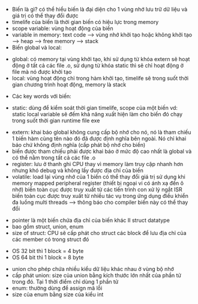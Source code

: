 - Biến là gì? có thể hiểu biến là đại diện cho 1 vùng nhớ lưu trữ dữ liệu và giá trị có thể thay đổi được
- timelife của biến là thời gian biến có hiệu lực trong memory
- scope variable: vùng hoạt động của biến
- variable in memory: text code --> vùng nhớ khởi tạo hoặc không khởi tạo --> heap --> free memory --> stack
- Biến global và local:

* global: có memory tại vùng khởi tạo, khi sử dụng từ khóa extern sẽ hoạt động ở tất cả các file .o, sử dụng từ khóa static thì sẽ chỉ hoạt động ở file mà nó được khởi tạo
* local: vùng hoạt động chỉ trong hàm khởi tạo, timelife sẽ trong suốt thời gian chương trình hoạt động, memory là stack

- Các key words với biến:

* static: dùng để kiểm soát thời gian timelife, scope của một biến
  vd: static local variable sẽ đếm khả năng xuất hiện làm cho biến đó chạy trong suốt thời gian runtime file exe

- extern: khai báo global không cung cấp bộ nhớ cho nó, nó là tham chiếu 1 biến hàm cùng tên nào đó đã được định nghĩa bên ngoài. Nó chỉ khai báo chứ không định nghĩa (cấp phát bộ nhớ cho biến)
- biến được tham chiếu phải được khai báo ở mức độ cao nhất là global và có thể nằm trong tất cả các file .o
- register: lưu ở thanh ghi CPU thay vì memory làm truy cập nhanh hơn nhưng khó debug và không lấy được địa chỉ của biến
- volatile: load lại vùng nhớ của 1 biến có thể thay đổi giá trị sử dụng khi memory mapped peripheral register (thiết bị ngoại vi có ánh xạ đến ô nhớ) biến toàn cục được truy xuất từ các tiến trình con xử lý ngắt ISR biến toàn cục được truy xuất từ nhiều tác vụ trong ứng dụng điều khiển đa luồng multi threads
  --> thông báo cho compiler biến này có thể thay đổi

* pointer là một biến chứa địa chỉ của biến khác
  II struct datatype
* bao gồm struct, union, enum
* size of struct: CPU sẽ cấp phát cho struct các block để lưu địa chỉ của các member có trong struct đó

- OS 32 bit thì 1 block = 4 byte
- OS 64 bit thì 1 block = 8 byte

* union cho phép chứa nhiều kiểu dữ liệu khác nhau ở vùng bộ nhớ
* cấp phát union: size của union bằng kích thước lớn nhất của phần tử trong đó. Tại 1 thời điểm chỉ dùng 1 phần tử
* enum: thường dùng để assign mã lỗi
* size của enum bằng size của kiểu int
